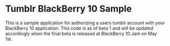 Tumblr BlackBerry 10 Sample
===========================
This is a sample application for authorizing a users tumblr account with your BlackBerry 10 application. This code is as of beta 1 and will be updated accordingly when the final beta is released at BlackBerry 10 Jam on May 1st.